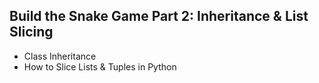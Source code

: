 ## Build the Snake Game Part 2: Inheritance & List Slicing
- Class Inheritance
- How to Slice Lists & Tuples in Python
